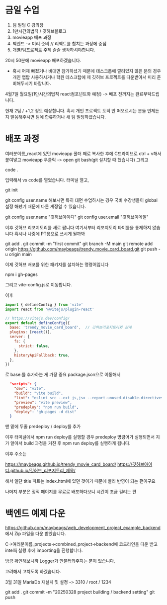   # 금일 수업

1. 팀 빌딩 C 강의장
2. 1만시간의법칙 / 깃허브블로그
3. movieapp 배포 과정
4. 백엔드 -> 미리 준비 // 리액트를 합치는 과정에 중점
5. 개별/팀프로젝트 주제 슬슬 생각하셔야합니다.

20시 50분에 movieapp 배포하겠습니다.
* 혹시 어제 빠졌거나 비대면 참가하셨기 때문에 데스크톱에 깔려있지 않은 분의 경우 개인 랩탑 사용하시거나 학원 데스크탑에 제 깃허브 프로젝트를 다운받아서 미리 준비해두시기 바랍니다.

4월7일 월요일(1만시간의법칙 react컴포넌트화 예정) -> 배포 전까지는 완료부탁드립니다.

현재 2팀 / +1,2 정도 예상합니다. 혹시 개인 프로젝트 토픽 안 떠오르시는 분들 언제든지 말씀해주시면 팀에 합류하거나 새 팀 빌딩하겠습니다.


# 배포 과정

여러분이름_react에 있던 movieapp 폴더 째로 복사한 후에
C드라이브로 ctrl + v해서 붙여넣고
movieapp 우클릭 -> open git bash(git 설치할 때 했습니다)
그리고

code .

입력해서 vs code를 열었습니다.
터미널 열고, 

git init

git config user.name 해보시면 특히 대면 수업하시는 경우 국비 수강생들이 global 설정 해놨기 때문에 다른 계정일 수 있습니다.

git config user.name "깃허브아이디"
git config user.email "깃허브이메일"

이후 깃허브 리포지토리를 새로 팝니다
여기서부터 리포지토리 타이틀을 통제하지 않습니다 혹시나 나중에 PT용으로 쓰시게 될까봐

git add .
git commit -m "first commit"
git branch -M main
git remote add origin https://github.com/maybeags/trendy_movie_card_board.git
git push -u origin main

이제 깃허브 배포를 위한 패키지를 설치하는 명령어입니다

npm i gh-pages

그리고 vite-config.js로 이동합니다.

이후

```js
import { defineConfig } from 'vite'
import react from '@vitejs/plugin-react'

// https://vitejs.dev/config/
export default defineConfig({
  base: 'trendy_movie_card_board',  // 깃허브리포지토리와 같게
  plugins: [react()],
  server: {
    fs: {
      strict: false,
    },
    historyApiFallback: true,
  },
})
```
로 base:를 추가하는 게 가장 중요
package.json으로 이동해서

```json
  "scripts": {
    "dev": "vite",
    "build": "vite build",
    "lint": "eslint src --ext js,jsx --report-unused-disable-directives --max-warnings 0",
    "preview": "vite preview",
    "predeploy": "npm run build",
    "deploy": "gh-pages -d dist"
  }
```
맨 밑에 두줄 predeploy / deploy를 추가

이후 터미널에서
npm run deploy를 실행할 경우
predeploy 명령어가 실행되면서 지가 알아서 build 과정을 거친 후
npm run deploy를 실행하게 됩니다.

이후 주소는

https://maybeags.github.io/trendy_movie_card_board/
https://깃허브아이디.github.io/깃허브_리포지토리_제목/

해서 일단 title 파트는 index.html에 있던 것이기 때문에 빨리 반영이 되는 편이구요

나머지 부분은 정적 페이지를 무료로 배포하다보니 시간이 조금 걸리는 편

# 백엔드 예제 다운

https://github.com/maybeags/web_development_project_example_backend
에서 Zip 파일을 다운 받았습니다.

C->여러분이름_projects->combined_project->backend에 코드라인을 다운 받고
intellij 실행 후에
importing을 진행합니다.

방금 확인해보니까 Logger가 안불러와주지는 분이 있습니다.

고려해서 고치도록 하겠습니다.

3월 31일 MariaDb 재설치 및 설정 -> 3310 / root / 1234

git add .
git commit -m "20250328 project building / backend setting"
git push